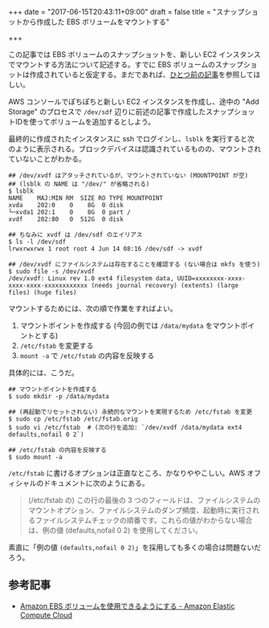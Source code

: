 +++
date = "2017-06-15T20:43:11+09:00"
draft = false
title = "スナップショットから作成した EBS ボリュームをマウントする"

+++

この記事では EBS ボリュームのスナップショットを、新しい EC2 インスタンスでマウントする方法について記述する。すでに EBS ボリュームのスナップショットは作成されていると仮定する。まだであれば、[ひとつ前の記事](/post/create-ebs-snapshot/)を参照してほしい。

AWS コンソールでぽちぽちと新しい EC2 インスタンスを作成し、途中の "Add Storage" のプロセスで `/dev/sdf` 辺りに前述の記事で作成したスナップショットIDを使ってボリュームを追加するとしよう。

最終的に作成されたインスタンスに ssh でログインし、`lsblk` を実行すると次のように表示される。ブロックデバイスは認識されているものの、マウントされていないことがわかる。

```
## /dev/xvdf はアタッチされているが、マウントされていない (MOUNTPOINT が空)
## (lsblk の NAME は "/dev/" が省略される)
$ lsblk
NAME    MAJ:MIN RM  SIZE RO TYPE MOUNTPOINT
xvda    202:0    0    8G  0 disk
└─xvda1 202:1    0    8G  0 part /
xvdf    202:80   0  512G  0 disk

## ちなみに xvdf は /dev/sdf のエイリアス
$ ls -l /dev/sdf
lrwxrwxrwx 1 root root 4 Jun 14 08:16 /dev/sdf -> xvdf

## /dev/xvdf にファイルシステムは存在することを確認する (ない場合は mkfs を使う)
$ sudo file -s /dev/xvdf
/dev/xvdf: Linux rev 1.0 ext4 filesystem data, UUID=xxxxxxxx-xxxx-xxxx-xxxx-xxxxxxxxxxxx (needs journal recovery) (extents) (large files) (huge files)
```

マウントするためには、次の順で作業をすればよい。

1. マウントポイントを作成する (今回の例では `/data/mydata` をマウントポイントとする)
2. `/etc/fstab` を変更する
3. `mount -a` で `/etc/fstab` の内容を反映する

具体的には、こうだ。

```
## マウントポイントを作成する
$ sudo mkdir -p /data/mydata

## (再起動でリセットされない) 永続的なマウントを実現するため /etc/fstab を変更
$ sudo cp /etc/fstab /etc/fstab.orig
$ sudo vi /etc/fstab  # (次の行を追加: `/dev/xvdf /data/mydata ext4 defaults,nofail 0 2`)

## /etc/fstab の内容を反映する
$ sudo mount -a
```

`/etc/fstab` に書けるオプションは正直なところ、かなりややこしい。AWS オフィシャルのドキュメントに次のようにある。

> (/etc/fstab の) この行の最後の 3 つのフィールドは、ファイルシステムのマウントオプション、ファイルシステムのダンプ頻度、起動時に実行されるファイルシステムチェックの順番です。これらの値がわからない場合は、例の値 (defaults,nofail 0 2) を使用してください。

素直に「例の値 `(defaults,nofail 0 2)`」を採用しても多くの場合は問題ないだろう。

## 参考記事

* [Amazon EBS ボリュームを使用できるようにする - Amazon Elastic Compute Cloud](https://docs.aws.amazon.com/ja_jp/AWSEC2/latest/UserGuide/ebs-using-volumes.html)
